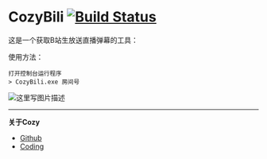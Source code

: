 # CozyBili  [![Build Status](https://ci.appveyor.com/api/projects/status/github/MaxTan/CozyBili?svg=true)](https://ci.appveyor.com/project/MaxTan/cozybili)

这是一个获取B站生放送直播弹幕的工具：

使用方法：

```shell
打开控制台运行程序
> CozyBili.exe 房间号
```


![这里写图片描述](http://img.blog.csdn.net/20150614163323177)


----------

 **关于Cozy**

 - [Github](https://github.com/zpublic/cozy)
 - [Coding](https://coding.net/u/zapline/p/cozy/git)





